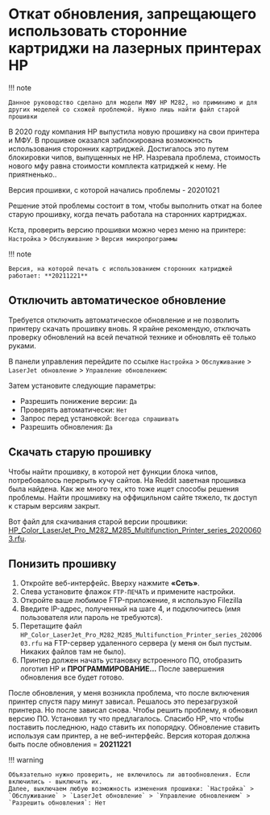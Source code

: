 # Откат обновления, запрещающего использовать сторонние картриджи на лазерных принтерах HP

!!! note

    Данное руководство сделано для модели МФУ HP M282, но приминимо и для других моделей со схожей проблемой. Нужно лишь найти файл старой прошивки

В 2020 году компания HP выпустила новую прошивку на свои принтера и МФУ. В прошивке оказался заблокирована возможность использования сторонних картриджей. Достигалось это путем блокировки чипов, выпущенных не HP. Назревала проблема, стоимость нового мфу равна стоимости комплекта катриджей к нему. Не приятненько..

Версия прошивки, с которой начались проблемы - 20201021

Решение этой проблемы состоит в том, чтобы выполнить откат на более старую прошивку, когда печать работала на старонних картриджах.

Кста, проверить версию прошивки можно через меню на принтере: `Настройка` > `Обслуживание` > `Версия микропрограммы`

!!! note
    
    Версия, на которой печать с использованием сторонних катриджей работает: **20211221**

## Отключить автоматическое обновление 

Требуется отключить автоматическое обновление и не позволить принтеру скачать прошивку вновь. Я крайне рекомендую, отключать проверку обновлений на всей печатной технике и обновлять её только руками. 

В панели управления перейдите по ссылке `Настройка` > `Обслуживание` > `LaserJet обновление` > `Управление обновлением`:

Затем установите следующие параметры:

- Разрешить понижение версии: `Да`
- Проверять автоматически: `Нет`
- Запрос перед установкой: `Всегода спрашивать`
- Разрешить обновления: `Да`

## Скачать старую прошивку 

Чтобы найти прошивку, в которой нет функции блока чипов, потребовалось перерыть кучу сайтов. На Reddit заветная прошивка была найдена. Как же много тех, кто тоже ищет способы решения проблемы. Найти прошмивку на оффицильном сайте тяжело, тк доступ к старым версиям закрыт.

Вот файл для скачивания старой версии прошвики: [HP_Color_LaserJet_Pro_M282_M285_Multifunction_Printer_series_20200603.rfu](https://cloud.mail.ru/public/KWrv/YBL199ZDe).

## Понизить прошивку 

1. Откройте веб-интерфейс. Вверху нажмите **«Сеть»**.
2. Слева установите флажок `FTP-ПЕЧАТЬ` и примените настройки.
3. Откройте ваше любимое FTP-приложение, я использую Filezilla
4. Введите IP-адрес, полученный на шаге 4, и подключитесь (имя пользователя или пароль не требуются).
5. Перетащите файл `HP_Color_LaserJet_Pro_M282_M285_Multifunction_Printer_series_20200603.rfu` на FTP-сервер удаленного сервера (у меня он был пустым. Никаких файлов там не было).
6. Принтер должен начать установку встроенного ПО, отобразить логотип HP и **ПРОГРАММИРОВАНИЕ...** После завершения обновления все будет готово.

После обновления, у меня возникла проблема, что после включения принтер спустя пару минут зависал. Решалось это перезагрузкой принтера. Но после зависал снова.
Чтобы решить проблему, я обновил версию ПО. Установил ту что предлагалось. Спасибо HP, что чтобы поставить последнюю, надо ставить их попорядку. 
Обновление ставить используя сам принтер, а не веб-интерфейс. Версия которая должна быть после обновления = **20211221**

!!! warning

    Объязательно нужно проверить, не включилось ли автообновления. Если включились - выключить их.
    Далее, выключаем любую возможность изменения прошивки: `Настройка` > `Обслуживание` > `LaserJet обновление` > `Управление обновлением` > `Разрешить обновления`: Нет